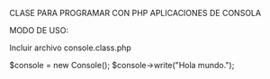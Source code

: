 CLASE PARA PROGRAMAR CON PHP APLICACIONES DE CONSOLA

MODO DE USO:

Incluir archivo console.class.php

$console = new Console();
$console->write("Hola mundo.");
